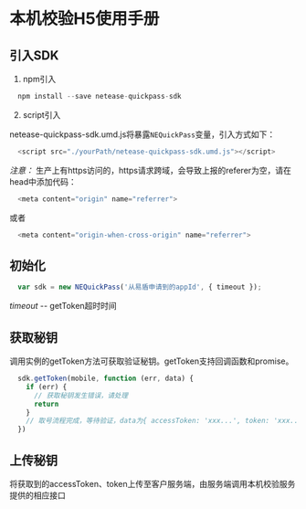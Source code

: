 # 本机校验H5使用手册

## 引入SDK
1. npm引入
```js
  npm install --save netease-quickpass-sdk
```

2. script引入

netease-quickpass-sdk.umd.js将暴露`NEQuickPass`变量，引入方式如下：
```js
  <script src="./yourPath/netease-quickpass-sdk.umd.js"></script>
```

*注意：* 生产上有https访问的，https请求跨域，会导致上报的referer为空，请在head中添加代码： 
```js
  <meta content="origin" name="referrer">
```
或者
```js
  <meta content="origin-when-cross-origin" name="referrer">
```

## 初始化

```js
  var sdk = new NEQuickPass('从易盾申请到的appId', { timeout });
```
*timeout* -- getToken超时时间

## 获取秘钥
调用实例的getToken方法可获取验证秘钥。getToken支持回调函数和promise。

```js
  sdk.getToken(mobile, function (err, data) {
    if (err) {
      // 获取秘钥发生错误，请处理
      return
    }
    // 取号流程完成，等待验证，data为{ accessToken: 'xxx...', token: 'xxx...' }
  })
```

## 上传秘钥
将获取到的accessToken、token上传至客户服务端，由服务端调用本机校验服务提供的相应接口